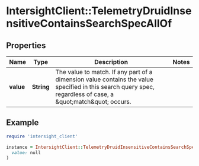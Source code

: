 # IntersightClient::TelemetryDruidInsensitiveContainsSearchSpecAllOf

## Properties

| Name | Type | Description | Notes |
| ---- | ---- | ----------- | ----- |
| **value** | **String** | The value to match.  If any part of a dimension value contains the value specified in this search query spec, regardless of case, a \&quot;match\&quot; occurs. |  |

## Example

```ruby
require 'intersight_client'

instance = IntersightClient::TelemetryDruidInsensitiveContainsSearchSpecAllOf.new(
  value: null
)
```

